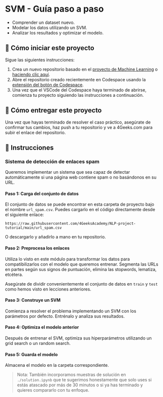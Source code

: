 # SVM - Guía paso a paso

- Comprender un dataset nuevo.
- Modelar los datos utilizando un SVM.
- Analizar los resultados y optimizar el modelo.

## 🌱 Cómo iniciar este proyecto

Sigue las siguientes instrucciones:

1. Crea un nuevo repositorio basado en el [proyecto de Machine Learning](https://github.com/4GeeksAcademy/machine-learning-python-template) o [haciendo clic aquí](https://github.com/4GeeksAcademy/machine-learning-python-template/generate).
2. Abre el repositorio creado recientemente en Codespace usando la [extensión del botón de Codespace](https://docs.github.com/es/codespaces/developing-in-codespaces/creating-a-codespace-for-a-repository#creating-a-codespace-for-a-repository).
3. Una vez que el VSCode del Codespace haya terminado de abrirse, comienza tu proyecto siguiendo las instrucciones a continuación.

## 🚛 Cómo entregar este proyecto

Una vez que hayas terminado de resolver el caso práctico, asegúrate de confirmar tus cambios, haz push a tu repositorio y ve a 4Geeks.com para subir el enlace del repositorio.

## 📝 Instrucciones

### Sistema de detección de enlaces spam

Queremos implementar un sistema que sea capaz de detectar automáticamente si una página web contiene spam o no basándonos en su URL.

#### Paso 1: Carga del conjunto de datos

El conjunto de datos se puede encontrar en esta carpeta de proyecto bajo el nombre `url_spam.csv`. Puedes cargarlo en el código directamente desde el siguiente enlace:

```text
https://raw.githubusercontent.com/4GeeksAcademy/NLP-project-tutorial/main/url_spam.csv
```

O descargarlo y añadirlo a mano en tu repositorio.

#### Paso 2: Preprocesa los enlaces

Utiliza lo visto en este módulo para transformar los datos para compatibilizarlos con el modelo que queremos entrenar. Segmenta las URLs en partes según sus signos de puntuación, elimina las stopwords, lematiza, etcétera.

Asegúrate de dividir convenientemente el conjunto de datos en `train` y `test` como hemos visto en lecciones anteriores.

#### Paso 3: Construye un SVM

Comienza a resolver el problema implementando un SVM con los parámetros por defecto. Entrénalo y analiza sus resultados.

#### Paso 4: Optimiza el modelo anterior

Después de entrenar el SVM, optimiza sus hiperparámetros utilizando un grid search o un random search.

#### Paso 5: Guarda el modelo

Almacena el modelo en la carpeta correspondiente.

> Nota: También incorporamos muestras de solución en `./solution.ipynb` que te sugerimos honestamente que solo uses si estás atascado por más de 30 minutos o si ya has terminado y quieres compararlo con tu enfoque.